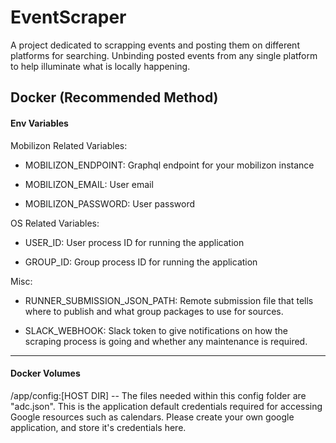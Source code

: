 # EventScraper

A project dedicated to scrapping events and posting them on 
different platforms for searching. Unbinding posted events from any single platform to help illuminate what is locally happening.

## Docker (Recommended Method)
#### Env Variables
Mobilizon Related Variables:
- MOBILIZON_ENDPOINT: Graphql endpoint for your mobilizon instance

- MOBILIZON_EMAIL: User email

- MOBILIZON_PASSWORD: User password

OS Related Variables:
- USER_ID: User process ID for running the application

- GROUP_ID: Group process ID for running the application

Misc:
- RUNNER_SUBMISSION_JSON_PATH: Remote submission file that tells where to publish and what group packages to use for sources.

- SLACK_WEBHOOK: Slack token to give notifications on how the scraping process is going and whether any maintenance is required.

---
#### Docker Volumes
/app/config:[HOST DIR] -- The files needed within this config folder are "adc.json". This is the application default credentials required for accessing Google resources such as calendars. Please create your own google application, and store it's credentials here.
